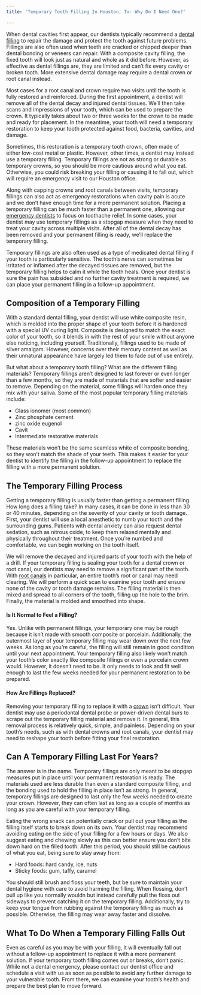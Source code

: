 ```yaml
---
title: 'Temporary Tooth Filling In Houston, Tx: Why Do I Need One?'

---
```

When dental cavities first appear, our dentists typically recommend a [dental filling](https://www.nudentistry.com/houston-tx/restorative-dentistry/cavity-fillings/) to repair the damage and protect the tooth against future problems. Fillings are also often used when teeth are cracked or chipped deeper than dental bonding or veneers can repair. With a composite cavity filling, the fixed tooth will look just as natural and whole as it did before. However, as effective as dental fillings are, they are limited and can’t fix every cavity or broken tooth. More extensive dental damage may require a dental crown or root canal instead.

Most cases for a root canal and crown require two visits until the tooth is fully restored and reinforced. During the first appointment, a dentist will remove all of the dental decay and injured dental tissues. We’ll then take scans and impressions of your tooth, which can be used to prepare the crown. It typically takes about two or three weeks for the crown to be made and ready for placement. In the meantime, your tooth will need a temporary restoration to keep your tooth protected against food, bacteria, cavities, and damage.

Sometimes, this restoration is a temporary tooth crown, often made of either low-cost metal or plastic. However, other times, a dentist may instead use a temporary filling. Temporary fillings are not as strong or durable as temporary crowns, so you should be more cautious around what you eat. Otherwise, you could risk breaking your filling or causing it to fall out, which will require an emergency visit to our Houston office.

Along with capping crowns and root canals between visits, temporary fillings can also act as emergency restorations when cavity pain is acute and we don’t have enough time for a more permanent solution. Placing a temporary filling can be much faster than a permanent one, allowing our [emergency dentists](https://www.nudentistry.com/houston-tx/emergency-dentistry/emergency-dentistry/) to focus on toothache relief. In some cases, your dentist may use temporary fillings as a stopgap measure when they need to treat your cavity across multiple visits. After all of the dental decay has been removed and your permanent filling is ready, we’ll replace the temporary filling.

Temporary fillings are also often used as a type of medicated dental filling if your tooth is particularly sensitive. The tooth’s nerve can sometimes be irritated or inflamed after the decayed tissues are removed, but the temporary filling helps to calm it while the tooth heals. Once your dentist is sure the pain has subsided and no further cavity treatment is required, we can place your permanent filling in a follow-up appointment.

## Composition of a Temporary Filling

With a standard dental filling, your dentist will use white composite resin, which is molded into the proper shape of your tooth before it is hardened with a special UV curing light. Composite is designed to match the exact color of your tooth, so it blends in with the rest of your smile without anyone else noticing, including yourself. Traditionally, fillings used to be made of silver amalgam. However, concerns over their mercury content as well as their unnatural appearance have largely led them to fade out of use entirely.

But what about a temporary tooth filling? What are the different filling materials? Temporary fillings aren’t designed to last forever or even longer than a few months, so they are made of materials that are softer and easier to remove. Depending on the material, some fillings will harden once they mix with your saliva. Some of the most popular temporary filling materials include:

* Glass ionomer (most common)
* Zinc phosphate cement
* zinc oxide eugenol
* Cavit
* Intermediate restorative materials

These materials won’t be the same seamless white of composite bonding, so they won’t match the shade of your teeth. This makes it easier for your dentist to identify the filling in the follow-up appointment to replace the filling with a more permanent solution.

## The Temporary Filling Process

Getting a temporary filling is usually faster than getting a permanent filling. How long does a filling take? In many cases, it can be done in less than 30 or 40 minutes, depending on the severity of your cavity or tooth damage. First, your dentist will use a local anesthetic to numb your tooth and the surrounding gums. Patients with dental anxiety can also request dental sedation, such as nitrous oxide, to keep them relaxed mentally and physically throughout their treatment. Once you’re numbed and comfortable, we can begin working on the tooth itself.

We will remove the decayed and injured parts of your tooth with the help of a drill. If your temporary filling is sealing your tooth for a dental crown or root canal, our dentists may need to remove a significant part of the tooth. With [root canals](https://www.aae.org/patients/root-canal-treatment/what-is-a-root-canal/) in particular, an entire tooth’s root or canal may need clearing. We will perform a quick scan to examine your tooth and ensure none of the cavity or tooth damage remains. The filling material is then mixed and spread to all corners of the tooth, filling up the hole to the brim. Finally, the material is molded and smoothed into shape.

#### Is It Normal to Feel a Filling?

Yes. Unlike with permanent fillings, your temporary one may be rough because it isn’t made with smooth composite or porcelain. Additionally, the outermost layer of your temporary filling may wear down over the next few weeks. As long as you’re careful, the filling will still remain in good condition until your next appointment. Your temporary filling also likely won’t match your tooth’s color exactly like composite fillings or even a porcelain crown would. However, it doesn’t need to be. It only needs to look and fit well enough to last the few weeks needed for your permanent restoration to be prepared.

#### How Are Fillings Replaced?

Removing your temporary filling to replace it with a [crown](https://www.nudentistry.com/houston-tx/restorative-dentistry/tooth-crown/) isn’t difficult. Your dentist may use a periodontal dental probe or power-driven dental burs to scrape out the temporary filling material and remove it. In general, this removal process is relatively quick, simple, and painless. Depending on your tooth’s needs, such as with dental crowns and root canals, your dentist may need to reshape your tooth before fitting your final restoration.

## Can A Temporary Filling Last For Years?

The answer is in the name. Temporary fillings are only meant to be stopgap measures put in place until your permanent restoration is ready. The materials used are less durable than even a standard composite filling, and the bonding used to hold the filling in place isn’t as strong. In general, temporary fillings are designed to last only the few weeks needed to create your crown. However, they can often last as long as a couple of months as long as you are careful with your temporary filling.

Eating the wrong snack can potentially crack or pull out your filling as the filling itself starts to break down on its own. Your dentist may recommend avoiding eating on the side of your filling for a few hours or days. We also suggest eating and chewing slowly as this can better ensure you don’t bite down hard on the filled tooth. After this period, you should still be cautious of what you eat, being sure to stay away from:

* Hard foods: hard candy, ice, nuts
* Sticky foods: gum, taffy, caramel

You should still brush and floss your teeth, but be sure to maintain your dental hygiene with care to avoid harming the filling. When flossing, don’t pull up like you normally wouldn but instead carefully pull the floss out sideways to prevent catching it on the temporary filling. Additionally, try to keep your tongue from rubbing against the temporary filling as much as possible. Otherwise, the filling may wear away faster and dissolve.

## What To Do When a Temporary Filling Falls Out

Even as careful as you may be with your filling, it will eventually fall out without a follow-up appointment to replace it with a more permanent solution. If your temporary tooth filling comes out or breaks, don’t panic. While not a dental emergency, please contact our dentist office and schedule a visit with us as soon as possible to avoid any further damage to your vulnerable tooth. From there, we can examine your tooth’s health and prepare the best plan to move forward.